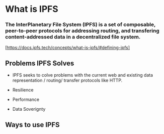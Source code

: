 # What is IPFS

### The InterPlanetary File System (IPFS) is a set of composable, peer-to-peer protocols for addressing routing, and transfering content-addressed data in a decentralized file system. 

[https://docs.ipfs.tech/concepts/what-is-ipfs/#defining-ipfs]

## Problems IPFS Solves

- IPFS seeks to colve problems with the current web and existing data representation / routing/ transfer protocols like HTTP. 

- Resilience
- Performance
- Data Soverignty

## Ways to use IPFS